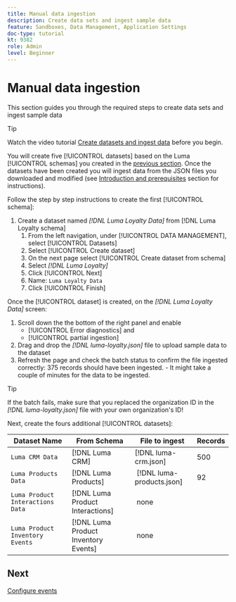 ```yaml
---
title: Manual data ingestion
description: Create data sets and ingest sample data
feature: Sandboxes, Data Management, Application Settings
doc-type: tutorial
kt: 9382
role: Admin
level: Beginner
---
```


# Manual data ingestion

This section guides you through the required steps to create data sets and ingest sample data

>[!TIP]
>
> Watch the video tutorial [Create datasets and ingest data](/help/set-up-data/create-datasets-and-ingest-data.md) before you begin.

 You will create five [!UICONTROL datasets] based on the Luma [!UICONTROL schemas] you created in the [previous section](/help/tutorial-configure-a-training-sandbox/manual-data-set-up.md). Once the datasets have been created you will ingest data from the JSON files you downloaded and modified (see [Introduction and prerequisites](/help/tutorial-configure-a-training-sandbox/introduction-and-prerequisites.md) section for instructions).

Follow the step by step instructions to create the first [!UICONTROL schema]:

1. Create a dataset named *[!DNL Luma Loyalty Data]* from [!DNL Luma Loyalty schema]
   1. From the left navigation, under [!UICONTROL DATA MANAGEMENT], select [!UICONTROL Datasets]
   2. Select [!UICONTROL Create dataset]
   3. On the next page select [!UICONTROL Create dataset from schema]
   4. Select *[!DNL Luma Loyalty]*
   5. Click [!UICONTROL Next]
   6. Name: `Luma Loyalty Data`
   7. Click [!UICONTROL Finish]
  
Once the [!UICONTROL dataset] is created, on the *[!DNL Luma Loyalty Data]* screen:

1. Scroll down the the bottom of  the right panel and enable
    * [!UICONTROL Error diagnostics] and
    * [!UICONTROL partial ingestion]
2. Drag and drop the *[!DNL luma-loyalty.json]* file to upload sample data to the dataset
3. Refresh the page and check the batch status to confirm the file ingested correctly: 375 records should have been ingested. - It might take a couple of minutes for the data to be ingested.

>[!TIP]
>
>If the batch fails, make sure that you replaced the organization ID in the *[!DNL luma-loyalty.json]* file with your own organization's ID!

Next, create the fours additional [!UICONTROL datasets]:

| Dataset Name                         | From Schema                         | File to ingest              | Records |
| -------------------------------------| ----------------------------------- | ----------------------------| ------- |
| `Luma CRM Data`                 | [!DNL Luma CRM]              | [!DNL luma-crm.json]        | 500     |
| `Luma Products Data`            | [!DNL Luma Products]                |  [!DNL luma-products.json]  | 92      |
| `Luma Product Interactions Data`| [!DNL Luma Product Interactions]    |   none      |      |
|`Luma Product Inventory Events` | [!DNL Luma Product Inventory Events]|  none       |    |

## Next

[Configure events](/help/tutorial-configure-a-training-sandbox/configure-events.md)
